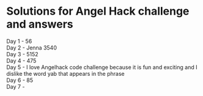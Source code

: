 # Solutions for Angel Hack challenge and answers  
Day 1 - 56  
Day 2 - Jenna 3540  
Day 3 - 5152  
Day 4 - 475  
Day 5 - I love Angelhack code challenge because it is fun and exciting and I dislike the word yab that appears in the phrase  
Day 6 -  85  
Day 7 -  
